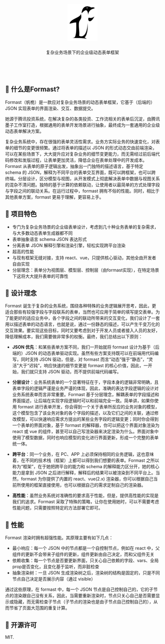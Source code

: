 <br />

<h1 align="center" style="border:0">
  <img src="logo.png" alt="Formast" width="auto" height="120"/>
</h1>
<p align="center">复杂业务场景下的企业级动态表单框架</p>

<br />
<br />
<br />

## :hear_no_evil: 什么是Formast?

Formast（帆桅）是一款应对复杂业务场景的动态表单框架，它基于（后端的）JSON 实现表单的界面渲染、交互、数据提交。

她源于腾讯投资系统，在解决复杂的各类投资、工作流相关的表单后沉淀，由腾讯墨子工作室打造，根据通用的表单开发场景进行抽象，最终成为一套通用的企业级动态表单解决方案。

复杂业务系统中，存在很强的表单灵活性需求。业务方实际业务的快速变化，对表单的细节的变更很频繁。通过将表单的描述以 JSON 的形式动态交由前端渲染，可以在某些场景下，大大提升应对复杂业务的细节变更能力，而无需经过前后端代码修改和发版过程，让表单更加灵活，降低企业在表单处理中的开发成本。Formast 从表单的原子逻辑出发，抽象出一门独特的描述语言，基于特定 schema 的 JSON，解释为不同平台的表单交互界面，既可以跨框架，也可以跨终端。分层设计，区分模型与视图，从开发模式上彻底解决表单中数据与视图关系的混杂不清问题。独特的基于计算的依赖联动，让使用者以最简单的方式处理字段与字段之间的联动关系。在运行过程中，formast 拥有不俗的性能。同时，相比于其他表单方案，formast 更易于理解，更容易上手。

## :tada: 项目特色

- 专门为复杂业务场景的企业级表单设计，考虑到几十种业务表单的复杂需求，与大多数动态表单生成器都不同
- 表单抽象语言 schema JSON 表达形式
- 分离表单 JSON 解释引擎和渲染引擎，轻松实现跨平台渲染
- 超高的性能
- 与现有框架无缝对接，支持 react、vue，只提供核心驱动，其他全由开发者自由实现
- 分层理念：表单分为视图层、模型层、控制层（由formast实现），在特定场景下这将大大提升表单的可靠性

## :egg: 设计理念

Formast 诞生于复杂的业务系统，围绕各种特殊的业务逻辑展开思考，因此，更适合那些有较强字段与字段联系的表单，当然也可应用于简单的填写提交表单。为了能更好的适应业务中，各个字段之间的联动所带来的交互变化，我们设计了一套用以描述表单的动态语言，也就是说，通过一份静态的描述，可以产生千变万化的交互效果。要实现这些目标，同时又要考虑到对于开发人员或者接入人员的友好，降低理解成本，我们需要做非常多的权衡。最终，我们总结出以下原则：

- **JSON 优先**：和某些表单方案不同，我们一开始就将 formast 设计为基于（后端的）JSON 的动态表单驱动实现。虽然有些方案支持既可以在前端用代码编写，同时支持 JSON 驱动，但是，对 formast 而言“动态”强于“静态”，“灵活”大于“迟钝”，响应快速的细节变更是 formast 的核心价值，因此，一开始，我们就只支持 JSON 驱动，而不提供前端代码编写。

- **分层设计**：业务系统表单的一个显著特征在于，字段本身的逻辑非常明确，且表单字段的逻辑严谨是业务严谨的体现，因此，准确的表达字段逻辑的设计对业务系统表单而言非常重要。Formast 基于分层理念，解耦表单的字段描述和界面描述，让后端在实现字段逻辑时可以和前端完全一致。简单讲，如果你使用 formast 进行表单开发，你会得到一个关于表单所反应的业务对象的模型，这个模型包含了该业务对象的各个字段的描述，以及它们之间的关联，通过修改模型，可以快速响应需求方提出的某些业务字段的逻辑变更；同时你会得到一个表单的界面对象，基于 formast 的解释器，你可以把这个界面对象渲染为 react 或 vue 的组件，甚至可以自己写渲染器来决定渲染为什么。界面对象中使用了模型数据，同时也响应模型的变化进行界面更新，形成一个完整的表单统一体。

- **跨平台**：同一个业务，在 PC、APP 上必须保持相同的业务逻辑，这也意味着，在不同的技术栈（框架）上都可以得到我们想要的表单。Formast 之所以称为“框架”，在于她把跨平台的能力和 schema 的解释能力区分开，她的核心能力是拿到 JSON 之后进行解释，解释后的结果可以被渲染到不同平台上。当然，formast 为你提供了内置的 react、vue(2.x) 渲染器，你可以根据自己当前所使用的框架直接使用，也可以根据自己的需求定制自己的渲染器。

- **高性能**：虽然业务系统对准确性的要求高于性能，但是，提供高性能的实现是我们的追求。Formast 采取了特殊的策略，让你在使用她时，可以不需要考虑性能问题，只需要按照特定的方法部署它即可。

## :rocket: 性能

Formast 渲染时拥有超强性能。其原理主要有如下几点：

- 最小响应：每一个 JSON 中的节点都是一个自控制节点，例如在 react 中，父组件的更新不会带来子组件的更新，组件更新由自己决定，而和父组件无关
- 依赖收集：每一个节点是否要更新界面，只关心自己依赖的字段、vars、全局prop是否变化，且变化基于监听，而非脏检查
- 抽象渲染树：一旦 JSON 生成渲染树之后，渲染树的结构是固定的，只是不同节点自己决定是否展示内容（通过 visible）

通过这些原理，在 formast 中，每一个 JSON 节点是自己控制自己的，它的子节点的渲染跟自己没有关系，因此，当需要重新渲染时，节点只关心自己是否需要显示或隐藏，而无需检查子节点（子节点的渲染也是由子节点自己控制自己的），从而节省了页面大范围的重复计算。

## :bread: 开源许可

MIT.
